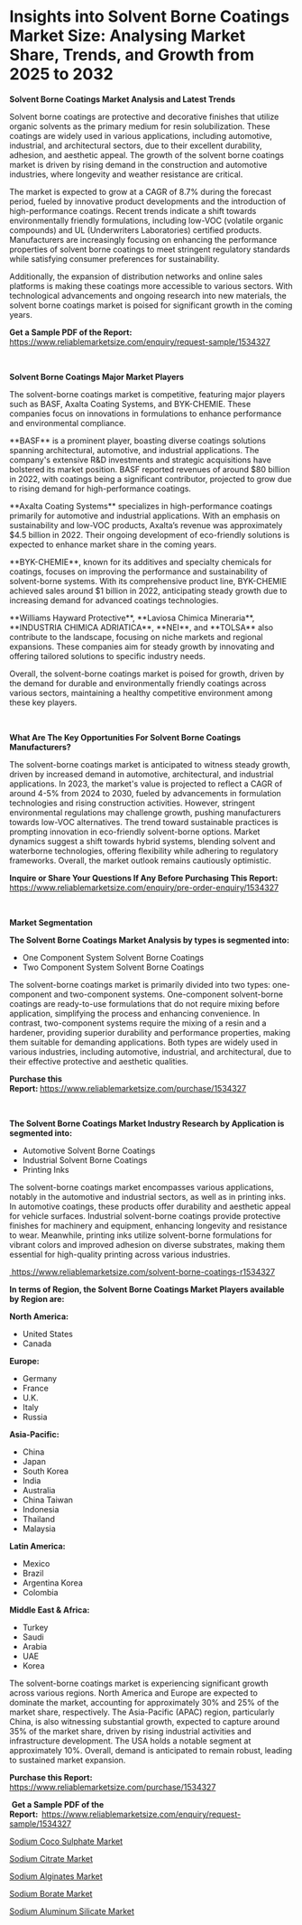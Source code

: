 <p><h1>Insights into Solvent Borne Coatings Market Size: Analysing Market Share, Trends, and Growth from 2025 to 2032</h1></p><p><strong>Solvent Borne Coatings Market Analysis and Latest Trends</strong></p>
<p><p>Solvent borne coatings are protective and decorative finishes that utilize organic solvents as the primary medium for resin solubilization. These coatings are widely used in various applications, including automotive, industrial, and architectural sectors, due to their excellent durability, adhesion, and aesthetic appeal. The growth of the solvent borne coatings market is driven by rising demand in the construction and automotive industries, where longevity and weather resistance are critical.</p><p>The market is expected to grow at a CAGR of 8.7% during the forecast period, fueled by innovative product developments and the introduction of high-performance coatings. Recent trends indicate a shift towards environmentally friendly formulations, including low-VOC (volatile organic compounds) and UL (Underwriters Laboratories) certified products. Manufacturers are increasingly focusing on enhancing the performance properties of solvent borne coatings to meet stringent regulatory standards while satisfying consumer preferences for sustainability.</p><p>Additionally, the expansion of distribution networks and online sales platforms is making these coatings more accessible to various sectors. With technological advancements and ongoing research into new materials, the solvent borne coatings market is poised for significant growth in the coming years.</p></p>
<p><strong>Get a Sample PDF of the Report:&nbsp;</strong> <a href="https://www.reliablemarketsize.com/enquiry/request-sample/1534327?utm_campaign=1998&utm_medium=2&utm_source=Github&utm_content=ia&utm_term=31032025&utm_id=solvent-borne-coatings">https://www.reliablemarketsize.com/enquiry/request-sample/1534327</a></p>
<p>&nbsp;</p>
<p><strong>Solvent Borne Coatings Major Market Players</strong></p>
<p><p>The solvent-borne coatings market is competitive, featuring major players such as BASF, Axalta Coating Systems, and BYK-CHEMIE. These companies focus on innovations in formulations to enhance performance and environmental compliance.</p><p>**BASF** is a prominent player, boasting diverse coatings solutions spanning architectural, automotive, and industrial applications. The company's extensive R&D investments and strategic acquisitions have bolstered its market position. BASF reported revenues of around $80 billion in 2022, with coatings being a significant contributor, projected to grow due to rising demand for high-performance coatings.</p><p>**Axalta Coating Systems** specializes in high-performance coatings primarily for automotive and industrial applications. With an emphasis on sustainability and low-VOC products, Axalta’s revenue was approximately $4.5 billion in 2022. Their ongoing development of eco-friendly solutions is expected to enhance market share in the coming years.</p><p>**BYK-CHEMIE**, known for its additives and specialty chemicals for coatings, focuses on improving the performance and sustainability of solvent-borne systems. With its comprehensive product line, BYK-CHEMIE achieved sales around $1 billion in 2022, anticipating steady growth due to increasing demand for advanced coatings technologies.</p><p>**Williams Hayward Protective**, **Laviosa Chimica Mineraria**, **INDUSTRIA CHIMICA ADRIATICA**, **NEI**, and **TOLSA** also contribute to the landscape, focusing on niche markets and regional expansions. These companies aim for steady growth by innovating and offering tailored solutions to specific industry needs.</p><p>Overall, the solvent-borne coatings market is poised for growth, driven by the demand for durable and environmentally friendly coatings across various sectors, maintaining a healthy competitive environment among these key players.</p></p>
<p>&nbsp;</p>
<p><strong>What Are The Key Opportunities For Solvent Borne Coatings Manufacturers?</strong></p>
<p><p>The solvent-borne coatings market is anticipated to witness steady growth, driven by increased demand in automotive, architectural, and industrial applications. In 2023, the market's value is projected to reflect a CAGR of around 4-5% from 2024 to 2030, fueled by advancements in formulation technologies and rising construction activities. However, stringent environmental regulations may challenge growth, pushing manufacturers towards low-VOC alternatives. The trend toward sustainable practices is prompting innovation in eco-friendly solvent-borne options. Market dynamics suggest a shift towards hybrid systems, blending solvent and waterborne technologies, offering flexibility while adhering to regulatory frameworks. Overall, the market outlook remains cautiously optimistic.</p></p>
<p><strong>Inquire or Share Your Questions If Any Before Purchasing This Report:</strong> <a href="https://www.reliablemarketsize.com/enquiry/pre-order-enquiry/1534327?utm_campaign=1998&utm_medium=2&utm_source=Github&utm_content=ia&utm_term=31032025&utm_id=solvent-borne-coatings">https://www.reliablemarketsize.com/enquiry/pre-order-enquiry/1534327</a></p>
<p>&nbsp;</p>
<p><strong>Market Segmentation</strong></p>
<p><strong>The Solvent Borne Coatings Market Analysis by types is segmented into:</strong></p>
<p><ul><li>One Component System Solvent Borne Coatings</li><li>Two Component System Solvent Borne Coatings</li></ul></p>
<p><p>The solvent-borne coatings market is primarily divided into two types: one-component and two-component systems. One-component solvent-borne coatings are ready-to-use formulations that do not require mixing before application, simplifying the process and enhancing convenience. In contrast, two-component systems require the mixing of a resin and a hardener, providing superior durability and performance properties, making them suitable for demanding applications. Both types are widely used in various industries, including automotive, industrial, and architectural, due to their effective protective and aesthetic qualities.</p></p>
<p><strong>Purchase this Report:&nbsp;</strong><a href="https://www.reliablemarketsize.com/purchase/1534327?utm_campaign=1998&utm_medium=2&utm_source=Github&utm_content=ia&utm_term=31032025&utm_id=solvent-borne-coatings">https://www.reliablemarketsize.com/purchase/1534327</a></p>
<p>&nbsp;</p>
<p><strong>The Solvent Borne Coatings Market Industry Research by Application is segmented into:</strong></p>
<p><ul><li>Automotive Solvent Borne Coatings</li><li>Industrial Solvent Borne Coatings</li><li>Printing Inks</li></ul></p>
<p><p>The solvent-borne coatings market encompasses various applications, notably in the automotive and industrial sectors, as well as in printing inks. In automotive coatings, these products offer durability and aesthetic appeal for vehicle surfaces. Industrial solvent-borne coatings provide protective finishes for machinery and equipment, enhancing longevity and resistance to wear. Meanwhile, printing inks utilize solvent-borne formulations for vibrant colors and improved adhesion on diverse substrates, making them essential for high-quality printing across various industries.</p></p>
<p><a href="https://www.reliablemarketsize.com/solvent-borne-coatings-r1534327?utm_campaign=1998&utm_medium=2&utm_source=Github&utm_content=ia&utm_term=31032025&utm_id=solvent-borne-coatings">&nbsp;https://www.reliablemarketsize.com/solvent-borne-coatings-r1534327</a></p>
<p><strong>In terms of Region, the Solvent Borne Coatings Market Players available by Region are:</strong></p>
<p>
    <p> <strong> North America: </strong>
        <ul>
            <li>United States</li>
            <li>Canada</li>
        </ul>
        </p> 
    <p> <strong> Europe: </strong>
        <ul>
            <li>Germany</li>
            <li>France</li>
            <li>U.K.</li>
            <li>Italy</li>
            <li>Russia</li>
        </ul>
        </p> 
    <p> <strong> Asia-Pacific: </strong>
        <ul>
            <li>China</li>
            <li>Japan</li>
            <li>South Korea</li>
            <li>India</li>
            <li>Australia</li>
            <li>China Taiwan</li>
            <li>Indonesia</li>
            <li>Thailand</li>
            <li>Malaysia</li>
        </ul>
        </p> 
    <p> <strong> Latin America: </strong>
        <ul>
            <li>Mexico</li>
            <li>Brazil</li>
            <li>Argentina Korea</li>
            <li>Colombia</li>
        </ul>
        </p> 
    <p> <strong> Middle East & Africa: </strong>
        <ul>
            <li>Turkey</li>
            <li>Saudi</li>
            <li>Arabia</li>
            <li>UAE</li>
            <li>Korea</li>
        </ul>
    </p>
    </p>
<p><p>The solvent-borne coatings market is experiencing significant growth across various regions. North America and Europe are expected to dominate the market, accounting for approximately 30% and 25% of the market share, respectively. The Asia-Pacific (APAC) region, particularly China, is also witnessing substantial growth, expected to capture around 35% of the market share, driven by rising industrial activities and infrastructure development. The USA holds a notable segment at approximately 10%. Overall, demand is anticipated to remain robust, leading to sustained market expansion.</p></p>
<p><strong>Purchase this Report: </strong><a href="https://www.reliablemarketsize.com/purchase/1534327?utm_campaign=1998&utm_medium=2&utm_source=Github&utm_content=ia&utm_term=31032025&utm_id=solvent-borne-coatings">https://www.reliablemarketsize.com/purchase/1534327</a></p>
<p>&nbsp;<strong>Get a Sample PDF of the Report:&nbsp;&nbsp;</strong><a href="https://www.reliablemarketsize.com/enquiry/request-sample/1534327?utm_campaign=1998&utm_medium=2&utm_source=Github&utm_content=ia&utm_term=31032025&utm_id=solvent-borne-coatings">https://www.reliablemarketsize.com/enquiry/request-sample/1534327</a></p>
<p><strong></strong></p>
<p><p><a href="https://github.com/krookplier6h/Market-Research-Report-List-1/blob/main/sodium-coco-sulphate-market.md?utm_campaign=1998&utm_medium=2&utm_source=Github&utm_content=ia&utm_term=31032025&utm_id=solvent-borne-coatings">Sodium Coco Sulphate Market</a></p><p><a href="https://github.com/anejaryaan8m/Market-Research-Report-List-1/blob/main/sodium-citrate-market.md?utm_campaign=1998&utm_medium=2&utm_source=Github&utm_content=ia&utm_term=31032025&utm_id=solvent-borne-coatings">Sodium Citrate Market</a></p><p><a href="https://github.com/keolalelekr8/Market-Research-Report-List-1/blob/main/sodium-alginates-market.md?utm_campaign=1998&utm_medium=2&utm_source=Github&utm_content=ia&utm_term=31032025&utm_id=solvent-borne-coatings">Sodium Alginates Market</a></p><p><a href="https://github.com/neilycalanww/Market-Research-Report-List-1/blob/main/sodium-borate-market.md?utm_campaign=1998&utm_medium=2&utm_source=Github&utm_content=ia&utm_term=31032025&utm_id=solvent-borne-coatings">Sodium Borate Market</a></p><p><a href="https://github.com/gackesaizaze/Market-Research-Report-List-1/blob/main/sodium-aluminum-silicate-market.md?utm_campaign=1998&utm_medium=2&utm_source=Github&utm_content=ia&utm_term=31032025&utm_id=solvent-borne-coatings">Sodium Aluminum Silicate Market</a></p></p>